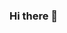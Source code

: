 ### Hi there 👋

<!--
**herry73/herry73** is a ✨ _special_ ✨ repository because its `README.md` (this file) appears on your GitHub profile.

Here are some ideas to get you started:

- 🔭 I’m currently working on my python skills
- 🌱 I’m currently learning C
- 📫 How to reach me: instagram.com/herry.yyyy
